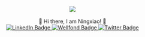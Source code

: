 <div align="center">
 <img src="https://media.tenor.com/LSDeBe2JAfoAAAAC/cat-coding.gif" >
 <br></br>
 👋 Hi there, I am Ningxiao! 👋
 <div id="badges">
  <a href="https://www.linkedin.com/in/ningxiao-cao/">
    <img src="https://cdn-icons-png.flaticon.com/512/174/174857.png" alt="LinkedIn Badge"/>
  </a>
  <a href="https://wellfound.com/ningxiao-cao">
    <img src="https://img.shields.io/badge/Wellfound-white?style=for-the-badge&logo=wellfound&logoColor=white" alt="Wellfond Badge"/>
  </a>
  <a href="your-twitter-URL">
    <img src="https://img.shields.io/badge/Twitter-blue?style=for-the-badge&logo=twitter&logoColor=white" alt="Twitter Badge"/>
  </a>
</div>
</div>


<!--
**kevinismcao/kevinismcao** is a ✨ _special_ ✨ repository because its `README.md` (this file) appears on your GitHub profile.

Here are some ideas to get you started:

- 🔭 I’m currently working on ...
- 🌱 I’m currently learning ...
- 👯 I’m looking to collaborate on ...
- 🤔 I’m looking for help with ...
- 💬 Ask me about ...
- 📫 How to reach me: ...
- 😄 Pronouns: ...
- ⚡ Fun fact: ...
-->
